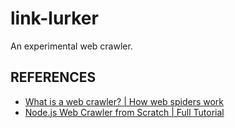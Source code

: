 # link-lurker

An experimental web crawler.

## REFERENCES

- [What is a web crawler? | How web spiders work](https://www.cloudflare.com/learning/bots/what-is-a-web-crawler/)
- [Node.js Web Crawler from Scratch | Full Tutorial](https://www.youtube.com/watch?v=C0pXaNchNTA)
